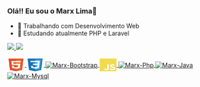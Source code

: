 ### Olá!! Eu sou o Marx Lima🖖



- 🔭 Trabalhando com Desenvolvimento Web
- 🌱 Estudando atualmente PHP e Laravel

<a href="https://github.com/omarxlima">
  <img height="160em" src="https://github-readme-stats.vercel.app/api?username=omarxlima&show_icons=true&theme=dracula&include_all_commits=true&count_private=true"/>
  <img height="160em" src="https://github-readme-stats.vercel.app/api/top-langs/?username=omarxlima&layout=compact&langs_count=7&theme=dracula"/>
</div>

<div style="display: inline_block"><br>
  <img align="center" alt="Marx-HTML" height="30" width="40" src="https://raw.githubusercontent.com/devicons/devicon/master/icons/html5/html5-original.svg">
  <img align="center" alt="Marx-CSS" height="30" width="40" src="https://raw.githubusercontent.com/devicons/devicon/master/icons/css3/css3-original.svg">
  <img align="center" alt="Marx-Bootstrap" height="30" width="40" img src="https://cdn.jsdelivr.net/gh/devicons/devicon/icons/bootstrap/bootstrap-original-wordmark.svg">
    <img align="center" alt="Marx-Js" height="30" width="40" src="https://raw.githubusercontent.com/devicons/devicon/master/icons/javascript/javascript-plain.svg">
  <img align="center" alt="Marx-Php" height="30" width="40" src="https://cdn.jsdelivr.net/gh/devicons/devicon/icons/php/php-original.svg">
 <img align="center" alt="Marx-Java" height="30" width="40" src="https://cdn.jsdelivr.net/gh/devicons/devicon/icons/java/java-original.svg">
 <img align="center" alt="Marx-Mysql" height="30" width="40" src="https://cdn.jsdelivr.net/gh/devicons/devicon/icons/mysql/mysql-original.svg" />
 
</div>

  ##
